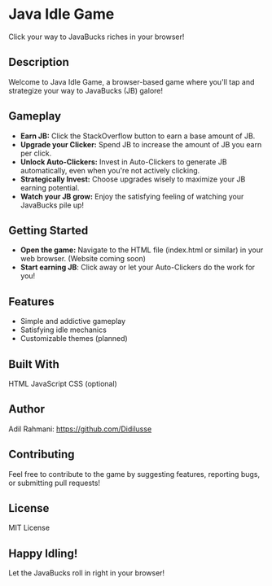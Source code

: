 
# Java Idle Game

Click your way to JavaBucks riches in your browser!

## Description

Welcome to Java Idle Game, a browser-based game where you'll tap and strategize your way to JavaBucks (JB) galore! 

## Gameplay

- **Earn JB:** Click the StackOverflow button to earn a base amount of JB. 
- **Upgrade your Clicker:** Spend JB to increase the amount of JB you earn per click.
- **Unlock Auto-Clickers:** Invest in Auto-Clickers to generate JB automatically, even when you're not actively clicking.
- **Strategically Invest:** Choose upgrades wisely to maximize your JB earning potential.
- **Watch your JB grow:** Enjoy the satisfying feeling of watching your JavaBucks pile up!

## Getting Started

- **Open the game:** Navigate to the HTML file (index.html or similar) in your web browser. (Website coming soon)
- **Start earning JB**: Click away or let your Auto-Clickers do the work for you!
## Features

- Simple and addictive gameplay
- Satisfying idle mechanics
- Customizable themes (planned)

## Built With

HTML
JavaScript
CSS (optional)

## Author

Adil Rahmani: https://github.com/Didilusse
## Contributing

Feel free to contribute to the game by suggesting features, reporting bugs, or submitting pull requests!

## License

MIT License

## Happy Idling!

Let the JavaBucks roll in right in your browser!
